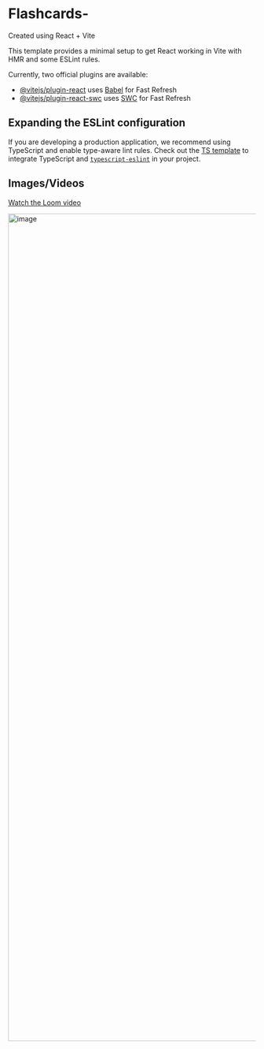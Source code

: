 # Flashcards-

Created using React + Vite

This template provides a minimal setup to get React working in Vite with HMR and some ESLint rules.

Currently, two official plugins are available:

- [@vitejs/plugin-react](https://github.com/vitejs/vite-plugin-react/blob/main/packages/plugin-react/README.md) uses [Babel](https://babeljs.io/) for Fast Refresh
- [@vitejs/plugin-react-swc](https://github.com/vitejs/vite-plugin-react-swc) uses [SWC](https://swc.rs/) for Fast Refresh

## Expanding the ESLint configuration

If you are developing a production application, we recommend using TypeScript and enable type-aware lint rules. Check out the [TS template](https://github.com/vitejs/vite/tree/main/packages/create-vite/template-react-ts) to integrate TypeScript and [`typescript-eslint`](https://typescript-eslint.io) in your project.


## Images/Videos

[Watch the Loom video](https://www.loom.com/embed/03d6b5b8fb7443d4b762b95f000a1517)

<img width="1680" alt="image" src="https://github.com/user-attachments/assets/07a93575-b0e5-4e74-a5c8-37e610b3d606" />
